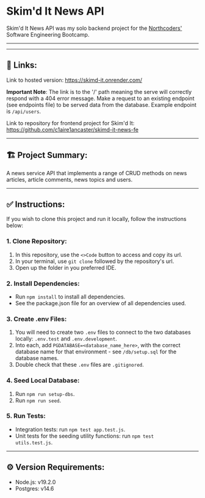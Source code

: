 # Skim'd It News API

Skim'd It News API was my solo backend project for the [Northcoders'](https://northcoders.com/our-courses/coding-bootcamp) Software Engineering Bootcamp. 

---
---

## 🔗 Links:
Link to hosted version: https://skimd-it.onrender.com/

**Important Note**: The link is to the '/' path meaning the serve will correctly respond with a 404 error message. Make a request to an existing endpoint (see endpoints file) to be served data from the database. Example endpoint is <code>/api/users</code>. 

Link to repository for frontend project for Skim'd It: https://github.com/c1aire1ancaster/skimd-it-news-fe

---

## 🏗️ Project Summary:

A news service API that implements a range of CRUD methods on news articles, article comments, news topics and users. 

---

## ✅ Instructions:

If you wish to clone this project and run it locally, follow the instructions below:

### 1. Clone Repository:

1. In this repository, use the <code><>Code</code> button to access and copy its url.
2. In your terminal, use <code>git clone</code> followed by the repository's url.
3. Open up the folder in you preferred IDE.

### 2. Install Dependencies:

- Run <code>npm install</code> to install all dependencies.
- See the package.json file for an overview of all dependencies used.

### 3. Create .env Files:

1. You will need to create two <code>.env</code> files to connect to the two databases locally: <code>.env.test</code> and <code>.env.development</code>.
2. Into each, add <code>PGDATABASE=<database_name_here></code>, with the correct database name for that environment - see <code>/db/setup.sql</code> for the database names.
3. Double check that these <code>.env</code> files are <code>.gitignored</code>.

### 4. Seed Local Database:

1. Run <code>npm run setup-dbs</code>.
2. Run <code>npm run seed</code>.

### 5. Run Tests:

- Integration tests: run <code>npm test app.test.js</code>.
- Unit tests for the seeding utility functions: run <code>npm test utils.test.js</code>.

---

## ⚙️ Version Requirements:

- Node.js: v19.2.0
- Postgres: v14.6

